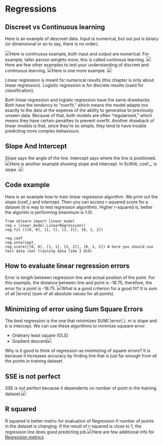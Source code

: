 # Regressions

## Discreet vs Continuous learning

Here is an example of descreet data. Input is numerical, but out put is binary \(or dimensional or so to say, there is no order\).

![](/assets/regression-discrete.png)Here is continuous example, both input and output are numerical. For example, taller person weights more, this is called continous learning. ![](/assets/regression-continous.png)Here are few other examples to test your understanding of discreet and continuous learning. ![](/assets/regression-examples.png)Here is one more example. ![](/assets/regression-example2.png)

Linear regression is meant for numerical results \(this chapter is only about linear regression\). Logistic regression is for discrete results \(used for classification\).

Both linear regression and logistic regression have the same drawbacks. Both have the tendency to “overfit,” which means the model adapts too exactly to the data at the expense of the ability to generalise to previously unseen data. Because of that, both models are often “regularised,” which means they have certain penalties to prevent overfit. Another drawback of linear models is that, since they’re so simple, they tend to have trouble predicting more complex behaviours.

## Slope And Intercept

Slope says the angle of the line. Intercept says where the line is positioned. ![](/assets/slope-intercept.png)Here is another example showing slope and intercept. In SciKitt, coef\_\_ is slope. ![](/assets/slope-intercept-2.png)

## Code example

Here is an example how to train linear regression algorithm. We print out the slope \(coef\_\) and intercept. Then you can access r-squared score for a dataset \(it is way to test regression algorithm\). Higher r-squared is, better the algoritm is performing \(maximum is 1.0\).

```
from sklearn import linear_model
reg = linear_model.LinearRegression()
reg.fit ([[0, 0], [1, 1], [2, 2]], [0, 1, 2])

reg.coef_
reg.intercept_
reg.score([[0, 0], [1, 1], [2, 2]], [0, 1, 2]) # here you should use test data (not training data like I did)
```

## How to evaluate linear regression errors

Error is length between regression line and actual position of the point. For this example, the distance between line and point is -18.75, therefore, the error for a point is -18.75. ![](/assets/regression-error.png)What is a good criterion for a good fit? It is sum of all \|errors\| \(sum of all absolute values for all points\).

## Minimizing of error using Sum Square Errors

The best regression is the one that minimizes SUM\( \|error\| \). m is slope and b is intercept. We can use these algorithms to minimize squeare error:

* Ordinary least square \(OLS\)
* Gradient descent![](/assets/regression-min.png)

Why is it good to think of regression as minimizing of square errors? It is because it increases accuracy by finding line that is just far enough from all the points in training dataset.

## SSE is not perfect

SSE is not perfect because it dependents on number of point in the training dataset.![](/assets/sse-isntperfect.png)

## R squared

R squared is better metric for evaluation of Regression if number of points in the dataset is changing. If the result of r-squared is close to 1, the regression line does good predicting job.![](/assets/r-squared.png)Here are few additional info for [Regression metrics](http://scikit-learn.org/stable/modules/model_evaluation.html#regression-metrics).

